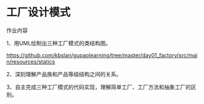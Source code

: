 # 工厂设计模式
作业内容

1、用UML绘制出三种工厂模式的类结构图。

https://github.com/kbslan/gupaolearning/tree/master/day01_factory/src/main/resources/statics

2、深刻理解产品族和产品等级结构之间的关系。

3、自主完成三种工厂模式的代码实现，理解简单工厂、工厂方法和抽象工厂的区别。
